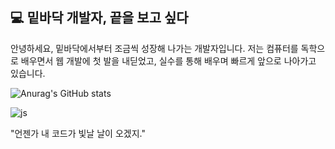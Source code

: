 ## 💻 밑바닥 개발자, 끝을 보고 싶다

안녕하세요, 밑바닥에서부터 조금씩 성장해 나가는 개발자입니다. 저는 컴퓨터를 독학으로 배우면서 웹 개발에 첫 발을 내딛었고, 실수를 통해 배우며 빠르게 앞으로 나아가고 있습니다.


![Anurag's GitHub stats](https://github-readme-stats.vercel.app/api?username=anuraghazra&show_icons=true&theme=radical)









![js](https://img.shields.io/badge/JavaScript-F7DF1E?style=for-the-badge&logo=JavaScript&logoColor=white)

















"언젠가 내 코드가 빛날 날이 오겠지."
